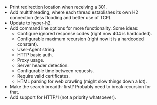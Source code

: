 * Print redirection location when receiving a 301.
* Add multithreading, where each thread establishes its own H2 connection (less flooding and better use of TCP).
* Update to [hyper-h2](https://github.com/python-hyper/hyper-h2).
* Add command line options for more functionality. Some ideas:
	- Configure ignored response codes (right now 404 is hardcoded).
	- Configurable maximum recursion (right now it is a hardcoded constant).
	- User-Agent string.
	- HTTP basic auth.
	- Proxy usage.
	- Server header detection.
	- Configurable time between requests.
	- Require valid certificates.
	- HTML parsing for web crawling (might slow things down a lot).
* Make the search breadth-first? Probably need to break recursion for that.
* Add support for HTTP/1 (not a priority whatsoever).
